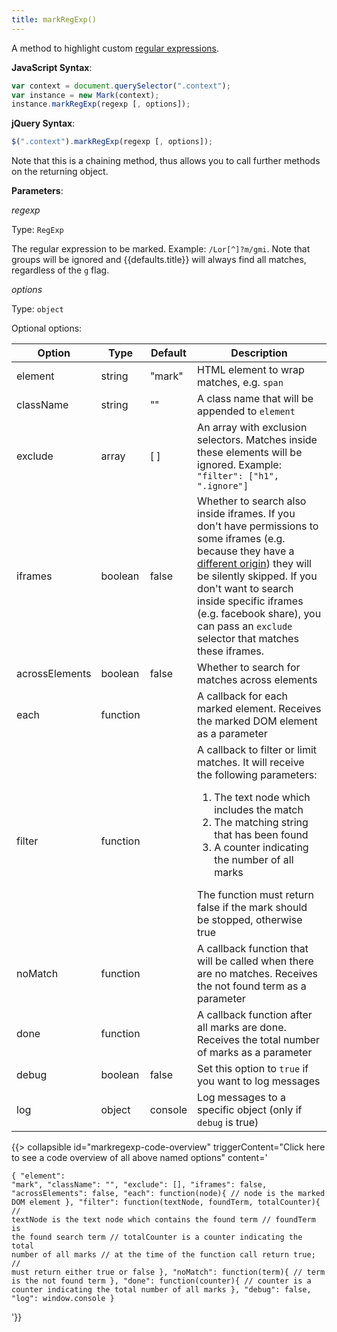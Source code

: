 ```yaml
---
title: markRegExp()
---
```


A method to highlight custom [regular expressions][regexp].

**JavaScript Syntax**:

```javascript
var context = document.querySelector(".context");
var instance = new Mark(context);
instance.markRegExp(regexp [, options]);
```

**jQuery Syntax**:

```javascript
$(".context").markRegExp(regexp [, options]);
```

Note that this is a chaining method, thus allows you to call further methods on
the returning object.

**Parameters**:

_regexp_

Type: `RegExp`

The regular expression to be marked. Example: `/Lor[^]?m/gmi`. Note that groups
will be ignored and {{defaults.title}} will always find all matches, regardless
of the `g` flag.

_options_

Type: `object`

Optional options:

| Option             | Type     | Default | Description                                                                                                                                                                                                                                                                                                                 |
|--------------------|----------|---------|-----------------------------------------------------------------------------------------------------------------------------------------------------------------------------------------------------------------------------------------------------------------------------------------------------------------------------|
| element            | string   | "mark"  | HTML element to wrap matches, e.g. `span`                                                                                                                                                                                                                                                                                   |
| className          | string   | ""      | A class name that will be appended to `element`                                                                                                                                                                                                                                                                             |
| exclude            | array    | [ ]     | An array with exclusion selectors. Matches inside these elements will be ignored. Example: `"filter": ["h1", ".ignore"]`                                                                                                                                                                                                    |
| iframes            | boolean  | false   | Whether to search also inside iframes. If you don't have permissions to some iframes (e.g. because they have a [different origin][SOP]) they will be silently skipped. If you don't want to search inside specific iframes (e.g. facebook share), you can pass an `exclude` selector that matches these iframes.            |
| acrossElements     | boolean  | false   | Whether to search for matches across elements                                                                                                                                                                                                                                                                               |
| each               | function |         | A callback for each marked element. Receives the marked DOM element as a parameter                                                                                                                                                                                                                                          |
| filter             | function |         | A callback to filter or limit matches. It will receive the following parameters: <ol><li>The text node which includes the match</li><li>The matching string that has been found</li><li>A counter indicating the number of all marks</li></ol> The function must return false if the mark should be stopped, otherwise true |
| noMatch            | function |         | A callback function that will be called when there are no matches. Receives the not found term as a parameter                                                                                                                                                                                                               |
| done               | function |         | A callback function after all marks are done. Receives the total number of marks as a parameter                                                                                                                                                                                                                             |
| debug              | boolean  | false   | Set this option to `true` if you want to log messages                                                                                                                                                                                                                                                                       |
| log                | object   | console | Log messages to a specific object (only if  `debug` is true)                                                                                                                                                                                                                                                                |

{{> collapsible
id="markregexp-code-overview"
triggerContent="Click here to see a code overview of all above named options"
content='<pre><code class="lang-javascript">{
    "element": "mark",
    "className": "",
    "exclude": [],
    "iframes": false,
    "acrossElements": false,
    "each": function(node){
        // node is the marked DOM element
    },
    "filter": function(textNode, foundTerm, totalCounter){
        // textNode is the text node which contains the found term
        // foundTerm is the found search term
        // totalCounter is a counter indicating the total number of all marks
        //              at the time of the function call
        return true; // must return either true or false
    },
    "noMatch": function(term){
        // term is the not found term
    },
    "done": function(counter){
        // counter is a counter indicating the total number of all marks
    },
    "debug": false,
    "log": window.console
}
</code></pre>
'}}

[SOP]: https://en.wikipedia.org/wiki/Same-origin_policy
[regexp]: https://developer.mozilla.org/en-US/docs/Web/JavaScript/Guide/Regular_Expressions
